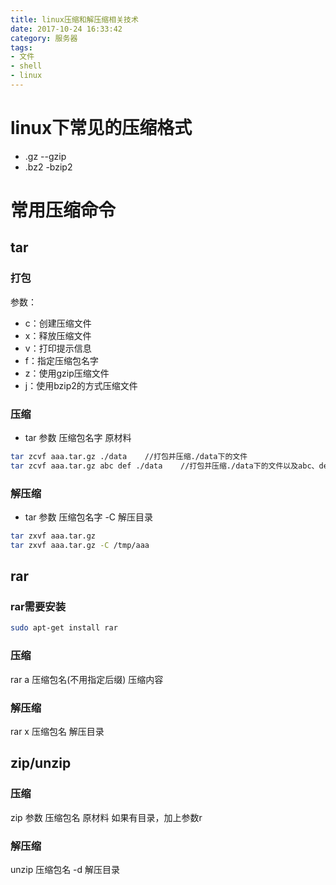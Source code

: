 ```yaml
---
title: linux压缩和解压缩相关技术
date: 2017-10-24 16:33:42
category: 服务器
tags:
- 文件
- shell
- linux
---
```


# linux下常见的压缩格式
* .gz --gzip
* .bz2 -bzip2

# 常用压缩命令
## tar
### 打包
参数：
* c：创建压缩文件
* x：释放压缩文件
* v：打印提示信息
* f：指定压缩包名字
* z：使用gzip压缩文件
* j：使用bzip2的方式压缩文件

### 压缩
* tar 参数 压缩包名字 原材料
```bash
tar zcvf aaa.tar.gz ./data    //打包并压缩./data下的文件
tar zcvf aaa.tar.gz abc def ./data    //打包并压缩./data下的文件以及abc、def文件(或目录)
```

### 解压缩
* tar 参数 压缩包名字 -C 解压目录
```bash
tar zxvf aaa.tar.gz
tar zxvf aaa.tar.gz -C /tmp/aaa
```

## rar
### rar需要安装
```bash
sudo apt-get install rar
```

### 压缩
rar a 压缩包名(不用指定后缀) 压缩内容

### 解压缩
rar x 压缩包名 解压目录

## zip/unzip
### 压缩
zip 参数 压缩包名 原材料
如果有目录，加上参数r
### 解压缩
unzip 压缩包名 -d 解压目录
